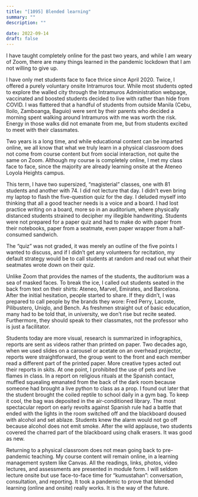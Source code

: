 ```yaml
---
title: "[1095] Blended learning"
summary: ""
description: ""

date: 2022-09-14
draft: false
---
```


I have taught completely online for the past two years, and while I am weary of Zoom, there are many things learned in the pandemic lockdown that I am not willing to give up.

I have only met students face to face thrice since April 2020. Twice, I offered a purely voluntary onsite Intramuros tour. While most students opted to explore the walled city through the Intramuros Administration webpage, vaccinated and boosted students decided to live with rather than hide from COVID. I was flattered that a handful of students from outside Manila (Cebu, Iloilo, Zamboanga, Baguio) were sent by their parents who decided a morning spent walking around Intramuros with me was worth the risk. Energy in those walks did not emanate from me, but from students excited to meet with their classmates.

Two years is a long time, and while educational content can be imparted online, we all know that what we truly learn in a physical classroom does not come from course content but from social interaction, not quite the same on Zoom. Although my course is completely online, I met my class face to face, since the majority are already learning onsite at the Ateneo Loyola Heights campus.

This term, I have two supersized, “magisterial” classes, one with 81 students and another with 74. I did not lecture that day. I didn’t even bring my laptop to flash the five-question quiz for the day. I deluded myself into thinking that all a good teacher needs is a voice and a board. I had lost practice writing on a board, more so in an auditorium, where physically distanced students strained to decipher my illegible handwriting. Students were not prepared for a paper quiz and had to make do with paper from their notebooks, paper from a seatmate, even paper wrapper from a half-consumed sandwich.

The “quiz” was not graded, it was merely an outline of the five points I wanted to discuss, and if I didn’t get any volunteers for recitation, my default strategy would be to call students at random and read out what their seatmates wrote down on their quiz.

Unlike Zoom that provides the names of the students, the auditorium was a sea of masked faces. To break the ice, I called out students seated in the back from text on their shirts: Ateneo, Marvel, Emirates, and Barcelona. After the initial hesitation, people started to share. If they didn’t, I was prepared to call people by the brands they wore: Fred Perry, Lacoste, Pilibustero, Uniqlo, and Bench. As freshmen straight out of basic education, many had to be told that, in university, we don’t rise but recite seated. Furthermore, they should speak to their classmates, not the professor who is just a facilitator.

Students today are more visual, research is summarized in infographics, reports are sent as videos rather than printed on paper. Two decades ago, when we used slides on a carousel or acetate on an overhead projector, reports were straightforward, the group went to the front and each member read a different part of the printed paper. More creative types acted out their reports in skits. At one point, I prohibited the use of pets and live flames in class. In a report on religious rituals at the Spanish contact, muffled squealing emanated from the back of the dark room because someone had brought a live python to class as a prop. I found out later that the student brought the coiled reptile to school daily in a gym bag. To keep it cool, the bag was deposited in the air-conditioned library. The most spectacular report on early revolts against Spanish rule had a battle that ended with the lights in the room switched off and the blackboard doused with alcohol and set ablaze. Students knew the alarm would not go off because alcohol does not emit smoke. After the wild applause, two students covered the charred part of the blackboard using chalk erasers. It was good as new.

Returning to a physical classroom does not mean going back to pre-pandemic teaching. My course content will remain online, in a learning management system like Canvas. All the readings, links, photos, video lectures, and assessments are presented in module form. I will seldom lecture onsite but use face-to-face time for “kumustahan”: conversation, consultation, and reporting. It took a pandemic to prove that blended learning (online and onsite) really works. It is the way of the future.
